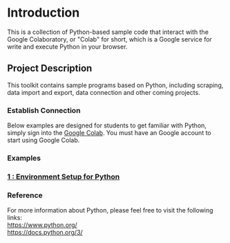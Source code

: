 # **Introduction**
This is a collection of Python-based sample code that interact with the Google Colaboratory, or "Colab" for short, which is a Google service for write and execute Python in your browser.

##  Project Description
This toolkit contains sample programs based on Python, including scraping, data import and export, data connection and other coming projects.

### Establish Connection  
Below examples are designed for students to get familiar with Python, simply sign into the [Google Colab](https://colab.research.google.com/notebooks/intro.ipynb). You must have an Google account to start using Google Colab.

### Examples
### [1 : Environment Setup for Python](ex1.md)


### Reference  
For more information about Python, please feel free to visit the following links:  
https://www.python.org/  
https://docs.python.org/3/
